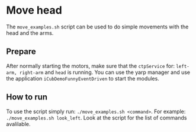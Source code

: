 # Move head

The `move_examples.sh` script can be used to do simple movements with the head and the arms.

## Prepare

After normally starting the motors, make sure that the `ctpService` for: `left-arm, right-arm` and `head` is running. You can use the yarp manager and use the application `iCubDemoFunnyEventDriven` to start the modules.

## How to run

To use the script simply run: `./move_examples.sh <command>`. For example: `./move_examples.sh look_left`. Look at the script for the list of commands avalilable.  